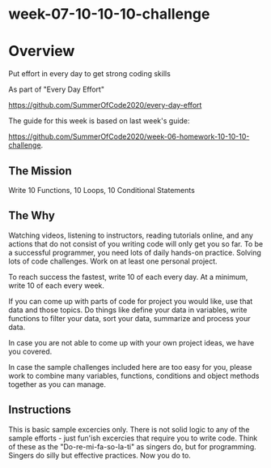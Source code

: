# week-07-10-10-10-challenge

# Overview

Put effort in every day to get strong coding skills

As part of "Every Day Effort"

https://github.com/SummerOfCode2020/every-day-effort

The guide for this week is based on last week's guide:

https://github.com/SummerOfCode2020/week-06-homework-10-10-10-challenge.

## The Mission

Write 10 Functions, 10 Loops, 10 Conditional Statements

## The Why

Watching videos, listening to instructors, reading tutorials online, and any actions that do not consist of you writing code will only get you so far. To be a successful programmer, you need lots of daily hands-on practice. Solving lots of code challenges.  Work on at least one personal project.

To reach success the fastest, write 10 of each every day.  At a minimum, write 10 of each every week.

If you can come up with parts of code for project you would like, use that data and those topics. Do things like define your data in variables, write functions to filter your data, sort your data, summarize and process your data.

In case you are not able to come up with your own project ideas, we have you covered.

In case the sample challenges included here are too easy for you, please work to combine many variables, functions, conditions and object methods together as you can manage.

## Instructions

This is basic sample excercies only. There is not solid logic to any of the sample efforts - just fun'ish excercies that require you to write code. Think of these as the "Do-re-mi-fa-so-la-ti" as singers do, but for programming. Singers do silly but effective practices. Now you do to.
